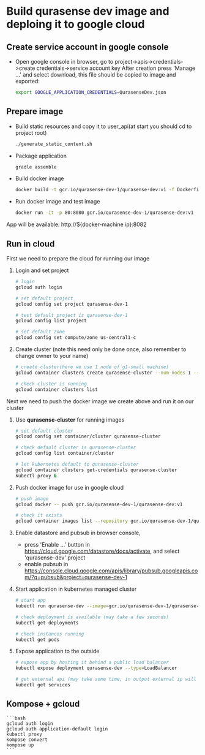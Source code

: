 # Build qurasense dev image and deploing it to google cloud

## Create service account in google console
 * Open google console in browser, go to project->apis->credentials->create credentials->service account key
 After creation press 'Manage ...' and select download, this file should be copied to image and exported:
 
    ```bash
    export GOOGLE_APPLICATION_CREDENTIALS=QurasenseDev.json
    ```

## Prepare image
 * Build static resources and copy it to user_api(at start you should cd to project root)
 
    ```bash
    ./generate_static_content.sh
    ```
 
 * Package application
  
    ```bash
    gradle assemble 
    ```
 
 
 * Build docker image
 
    ```bash 
    docker build -t gcr.io/qurasense-dev-1/qurasense-dev:v1 -f Dockerfile .
    ```
    
 * Run docker image and test image
 
    ```bash 
    docker run -it -p 80:8080 gcr.io/qurasense-dev-1/qurasense-dev:v1
    ```
  App will be available: http://${docker-machine ip}:8082
    
## Run in cloud
First we need to prepare the cloud for running our image

1. Login and set project 

    ```bash
    # login
    gcloud auth login
    
    # set default project
    gcloud config set project qurasense-dev-1 
    
    # test default project is qurasense-dev-1 
    gcloud config list project
 
    # set default zone
    gcloud config set compute/zone us-central1-c
    ```
    
2. Create cluster (note this need only be done once, also remember to change owner to your name)

    ```bash
    # create cluster(here we use 1 node of g1-small machine)
    gcloud container clusters create qurasense-cluster --num-nodes 1 --machine-type g1-small --labels=owner=lars
    
    # check cluster is running
    gcloud container clusters list
    ```
    
Next we need to push the docker image we create above and run it on our cluster
 
1. Use **qurasense-cluster** for running images 

    ```bash
    # set default cluster
    gcloud config set container/cluster qurasense-cluster
 
    # check default cluster is qurasense-cluster
    gcloud config list container/cluster
 
    # let kubernetes default to qurasense-cluster
    gcloud container clusters get-credentials qurasense-cluster
    kubectl proxy &
    ``` 
    
2. Push docker image for use in google cloud 

    ```bash
    # push image
    gcloud docker -- push gcr.io/qurasense-dev-1/qurasense-dev:v1
 
    # check it exists
    gcloud container images list --repository gcr.io/qurasense-dev-1/qurasense-dev:v1
    ```
3. Enable datastore and pubsub in browser console, 
    * press 'Enable ...' button in https://cloud.google.com/datastore/docs/activate, and select 'qurasense-dev' project
    * enable pubsub in https://console.cloud.google.com/apis/library/pubsub.googleapis.com/?q=pubsub&project=qurasense-dev-1
    
4. Start application in kubernetes managed cluster

    ```bash
    # start app
    kubectl run qurasense-dev --image=gcr.io/qurasense-dev-1/qurasense-dev:v1 --port=8082
   
    # check deployment is available (may take a few seconds)
    kubectl get deployments
 
    # check instances running
    kubectl get pods
    ```
5. Expose application to the outside

    ```bash
    # expose app by hosting it behind a public load balancer
    kubectl expose deployment qurasense-dev --type=LoadBalancer
 
    # get external api (may take some time, in output external ip will be available)
    kubectl get services
    ```
    
## Kompose + gcloud

    ```bash
    gcloud auth login
    gcloud auth application-default login
    kubectl proxy
    kompose convert
    kompose up
    ```